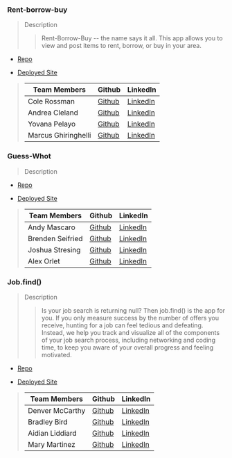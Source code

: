 ### Rent-borrow-buy

> Description
>
> > Rent-Borrow-Buy -- the name says it all. This app allows you to view and post items to rent, borrow, or buy in your area.

- [Repo](https://github.com/Rent-Borrow-Buy)

- [Deployed Site](https://rent-borrow-buy.netlify.app/)

> | Team Members        | Github                                      | LinkedIn                                                         |
> | ------------------- | ------------------------------------------- | ---------------------------------------------------------------- |
> | Cole Rossman        | [Github](https://github.com/Cole-Rossman)   | [LinkedIn](https://www.linkedin.com/in/cole-rossman-b25202157)   |
> | Andrea Cleland      | [Github](https://github.com/acleland)       | [LinkedIn](https://www.linkedin.com/in/andrea-cleland/)          |
> | Yovana Pelayo       | [Github](https://github.com/yovana-pelayo)  | [LinkedIn](https://www.linkedin.com/in/yovana-pelayo-a4403b232/) |
> | Marcus Ghiringhelli | [Github](https://github.com/m-ghiringhelli) | [LinkedIn](https://www.linkedin.com/in/marcus-ghiringhelli/)     |

### Guess-Whot

> Description
>
> >

- [Repo]()

- [Deployed Site]()

> | Team Members     | Github                                       | LinkedIn                                                            |
> | ---------------- | -------------------------------------------- | ------------------------------------------------------------------- |
> | Andy Mascaro     | [Github](https://github.com/Andy-Mascaro)    | [LinkedIn](https://www.linkedin.com/in/andy-mascaro/)               |
> | Brenden Seifried | [Github](https://github.com/BrendenSeifried) | [LinkedIn](https://www.linkedin.com/in/brenden-seifried-132a8b231/) |
> | Joshua Stresing  | [Github](https://github.com/Joshua-Stresing) | [LinkedIn](https://www.linkedin.com/in/joshua-stresing-a6703b232/)  |
> | Alex Orlet       | [Github](https://github.com/AlexOrlet89)     | [LinkedIn](https://www.linkedin.com/in/alexorlet89/)                |

### Job.find()

> Description
>
> > Is your job search is returning null? Then job.find() is the app for you. If you only measure success by the number of offers you receive, hunting for a job can feel tedious and defeating. Instead, we help you track and visualize all of the components of your job search process, including networking and coding time, to keep you aware of your overall progress and feeling motivated.

- [Repo](https://github.com/job-application-tracker)

- [Deployed Site](https://job-goal-tracker.netlify.app/)

> | Team Members    | Github                                      | LinkedIn                                                          |
> | --------------- | ------------------------------------------- | ----------------------------------------------------------------- |
> | Denver McCarthy | [Github](https://github.com/denvermccarthy) | [LinkedIn](https://www.linkedin.com/in/denvermccarthy/)           |
> | Bradley Bird    | [Github](https://github.com/Bradley-Bird)   | [LinkedIn](https://www.linkedin.com/in/bradley-bird/)             |
> | Aidian Liddiard | [Github](https://github.com/aidanliddiard)  | [LinkedIn](https://www.linkedin.com/in/aidan-liddiard-283a991b3/) |
> | Mary Martinez   | [Github](https://github.com/mary-martinez)  | [LinkedIn](https://www.linkedin.com/in/mary-martinez-6624a5b4)    |

